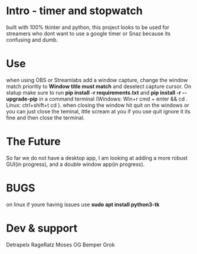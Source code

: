 # Intro - timer and stopwatch
built with 100% tkinter and python, this project looks to be used for streamers who dont want to use a google timer or Snaz because its confusing and dumb.

# Use
when using OBS or Streamlabs add a window capture, change the window match prioritiy to __Window title must match__ and deselect capture cursor. On statup make sure to run __pip install -r requirements.txt__ and __pip install -r --upgrade-pip__ in a command terminal (Windows: Win+r cmd + enter && cd <file install path>. Linux: ctrl+shift+t cd <file install path>).
when closing the window hit quit on the windows or you can just close the teminal, ittle scream at you if you use quit ignore it its fine and then close the terminal.

# The Future
So far we do not have a desktop app, I am looking at adding a more robust GUI(in progress), and a double window app(in progress).

# BUGS
on linux if youre having issues use __sudo apt install python3-tk__

# Dev & support
Detrapelx
RageRatz
Moses
OG Bemper
Grok